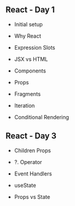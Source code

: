 ## React - Day 1

- Initial setup
- Why React
- Expression Slots
- JSX vs HTML

- Components
- Props

- Fragments

- Iteration
- Conditional Rendering

## React - Day 3

- Children Props
- ?. Operator

- Event Handlers

- useState
- Props vs State
